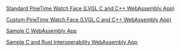 [Standard PineTime Watch Face (LVGL C and C++ WebAssembly App)](lvgl.html)

[Custom PineTime Watch Face (LVGL C and C++ WebAssembly App)](lvgl2.html)

[Sample C WebAssembly App](test.html)

[Sample C and Rust Interoperability WebAssembly App](test_rust.html)
